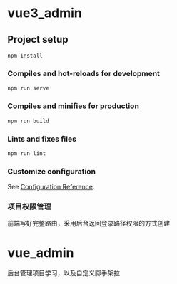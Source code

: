 # vue3_admin
## Project setup

```
npm install
```

### Compiles and hot-reloads for development

```
npm run serve
```

### Compiles and minifies for production

```
npm run build
```

### Lints and fixes files

```
npm run lint
```

### Customize configuration

See [Configuration Reference](https://cli.vuejs.org/config/).

### 项目权限管理

前端写好完整路由，采用后台返回登录路径权限的方式创建

# vue_admin
后台管理项目学习，以及自定义脚手架拉

